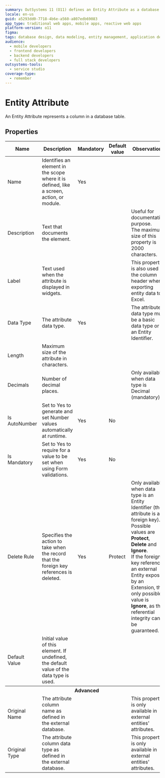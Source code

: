 ```yaml
---
summary: OutSystems 11 (O11) defines an Entity Attribute as a database table column with specific properties and settings for application development.
locale: en-us
guid: a5293dd0-7718-4b6e-a560-a807edb69083
app_type: traditional web apps, mobile apps, reactive web apps
platform-version: o11
figma:
tags: database design, data modeling, entity management, application development, data types
audience:
  - mobile developers
  - frontend developers
  - backend developers
  - full stack developers
outsystems-tools:
  - service studio
coverage-type:
  - remember
---
```


# Entity Attribute

An Entity Attribute represents a column in a database table.  

## Properties

<table markdown="1">
<thead>
<tr>
<th>Name</th>
<th>Description</th>
<th>Mandatory</th>
<th>Default value</th>
<th>Observations</th>
</tr>
</thead>
<tbody>
<tr>
<td title="Name">Name</td>
<td>Identifies an element in the scope where it is defined, like a screen, action, or module.</td>
<td>Yes</td>
<td></td>
<td></td>
</tr>
<tr>
<td title="Description">Description</td>
<td>Text that documents the element.</td>
<td></td>
<td></td>
<td>Useful for documentation purpose.<br/>The maximum size of this property is 2000 characters.</td>
</tr>
<tr>
<td title="Label">Label</td>
<td>Text used when the attribute is displayed in widgets.</td>
<td></td>
<td></td>
<td>This property is also used as the column header when exporting entity data to Excel.</td>
</tr>
<tr>
<td title="Data Type">Data Type</td>
<td>The attribute data type.</td>
<td>Yes</td>
<td></td>
<td>The attribute data type must be a basic data type or an Entity Identifier.</td>
</tr>
<tr>
<td title="Length">Length</td>
<td>Maximum size of the attribute in characters.</td>
<td></td>
<td></td>
<td></td>
</tr>
<tr>
<td title="Decimals">Decimals</td>
<td>Number of decimal places.</td>
<td></td>
<td></td>
<td>Only available when data type is Decimal (mandatory).</td>
</tr>
<tr>
<td title="Is AutoNumber">Is AutoNumber</td>
<td>Set to Yes to generate and set Number values automatically at runtime.</td>
<td>Yes</td>
<td>No</td>
<td></td>
</tr>
<tr>
<td title="Is Mandatory">Is Mandatory</td>
<td>Set to Yes to require for a value to be set when using Form validations.</td>
<td>Yes</td>
<td>No</td>
<td></td>
</tr>
<tr>
<td title="Delete Rule">Delete Rule</td>
<td>Specifies the action to take when the record that the foreign key references is deleted.</td>
<td>Yes</td>
<td>Protect</td>
<td>Only available when data type is an Entity Identifier (the attribute is a foreign key).<br/>
        Possible values are <strong>Protect</strong>, <strong>Delete</strong> and <strong>Ignore</strong>.<br/>
        If the foreign key references an external Entity exposed by an Extension, the only possible value is <strong>Ignore</strong>, as the referential integrity can't be guaranteed.</td>
</tr>
<tr>
<td title="Default Value">Default Value</td>
<td>Initial value of this element. If undefined, the default value of the data type is used.</td>
<td></td>
<td></td>
<td></td>
</tr>
<tr >
<th colspan="5">Advanced</th>
</tr>
<tr>
<td title="Original Name">Original Name</td>
<td>The attribute column name as defined in the external database.</td>
<td></td>
<td></td>
<td>This property is only available in external entities' attributes.</td>
</tr>
<tr>
<td title="Original Type">Original Type</td>
<td>The attribute column data type as defined in the external database.</td>
<td></td>
<td></td>
<td>This property is only available in external entities' attributes.</td>
</tr>
</tbody>
</table>

